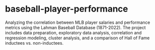 # baseball-player-performance
Analyzing the correlation between MLB player salaries and performance metrics using the Lahman Baseball Database (1871-2022). The project includes data preparation, exploratory data analysis, correlation and regression modeling, cluster analysis, and a comparison of Hall of Fame inductees vs. non-inductees.
